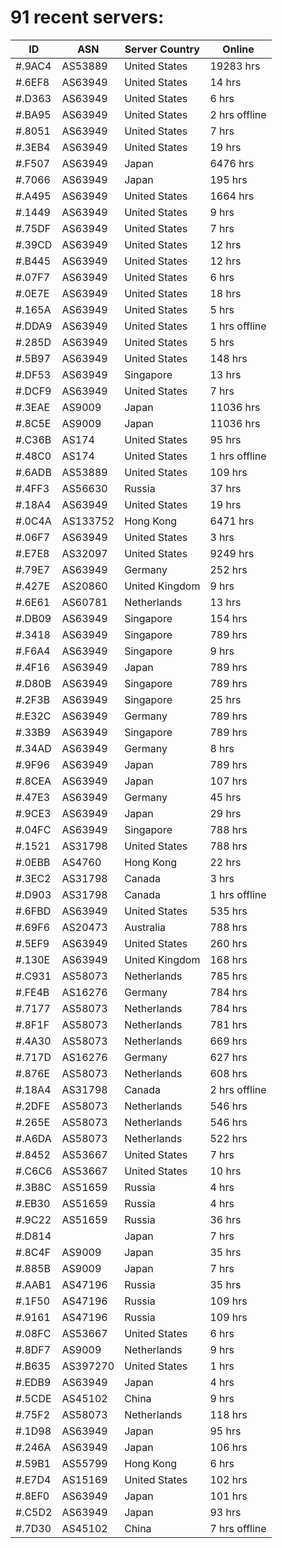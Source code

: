 # 91 recent servers:

| ID | ASN | Server Country | Online |
| ------ | ------ | ------ | ------ |
| #.9AC4 | AS53889 | United States | 19283 hrs |
| #.6EF8 | AS63949 | United States | 14 hrs |
| #.D363 | AS63949 | United States | 6 hrs |
| #.BA95 | AS63949 | United States | 2 hrs offline |
| #.8051 | AS63949 | United States | 7 hrs |
| #.3EB4 | AS63949 | United States | 19 hrs |
| #.F507 | AS63949 | Japan | 6476 hrs |
| #.7066 | AS63949 | Japan | 195 hrs |
| #.A495 | AS63949 | United States | 1664 hrs |
| #.1449 | AS63949 | United States | 9 hrs |
| #.75DF | AS63949 | United States | 7 hrs |
| #.39CD | AS63949 | United States | 12 hrs |
| #.B445 | AS63949 | United States | 12 hrs |
| #.07F7 | AS63949 | United States | 6 hrs |
| #.0E7E | AS63949 | United States | 18 hrs |
| #.165A | AS63949 | United States | 5 hrs |
| #.DDA9 | AS63949 | United States | 1 hrs offline |
| #.285D | AS63949 | United States | 5 hrs |
| #.5B97 | AS63949 | United States | 148 hrs |
| #.DF53 | AS63949 | Singapore | 13 hrs |
| #.DCF9 | AS63949 | United States | 7 hrs |
| #.3EAE | AS9009 | Japan | 11036 hrs |
| #.8C5E | AS9009 | Japan | 11036 hrs |
| #.C36B | AS174 | United States | 95 hrs |
| #.48C0 | AS174 | United States | 1 hrs offline |
| #.6ADB | AS53889 | United States | 109 hrs |
| #.4FF3 | AS56630 | Russia | 37 hrs |
| #.18A4 | AS63949 | United States | 19 hrs |
| #.0C4A | AS133752 | Hong Kong | 6471 hrs |
| #.06F7 | AS63949 | United States | 3 hrs |
| #.E7E8 | AS32097 | United States | 9249 hrs |
| #.79E7 | AS63949 | Germany | 252 hrs |
| #.427E | AS20860 | United Kingdom | 9 hrs |
| #.6E61 | AS60781 | Netherlands | 13 hrs |
| #.DB09 | AS63949 | Singapore | 154 hrs |
| #.3418 | AS63949 | Singapore | 789 hrs |
| #.F6A4 | AS63949 | Singapore | 9 hrs |
| #.4F16 | AS63949 | Japan | 789 hrs |
| #.D80B | AS63949 | Singapore | 789 hrs |
| #.2F3B | AS63949 | Singapore | 25 hrs |
| #.E32C | AS63949 | Germany | 789 hrs |
| #.33B9 | AS63949 | Singapore | 789 hrs |
| #.34AD | AS63949 | Germany | 8 hrs |
| #.9F96 | AS63949 | Japan | 789 hrs |
| #.8CEA | AS63949 | Japan | 107 hrs |
| #.47E3 | AS63949 | Germany | 45 hrs |
| #.9CE3 | AS63949 | Japan | 29 hrs |
| #.04FC | AS63949 | Singapore | 788 hrs |
| #.1521 | AS31798 | United States | 788 hrs |
| #.0EBB | AS4760 | Hong Kong | 22 hrs |
| #.3EC2 | AS31798 | Canada | 3 hrs |
| #.D903 | AS31798 | Canada | 1 hrs offline |
| #.6FBD | AS63949 | United States | 535 hrs |
| #.69F6 | AS20473 | Australia | 788 hrs |
| #.5EF9 | AS63949 | United States | 260 hrs |
| #.130E | AS63949 | United Kingdom | 168 hrs |
| #.C931 | AS58073 | Netherlands | 785 hrs |
| #.FE4B | AS16276 | Germany | 784 hrs |
| #.7177 | AS58073 | Netherlands | 784 hrs |
| #.8F1F | AS58073 | Netherlands | 781 hrs |
| #.4A30 | AS58073 | Netherlands | 669 hrs |
| #.717D | AS16276 | Germany | 627 hrs |
| #.876E | AS58073 | Netherlands | 608 hrs |
| #.18A4 | AS31798 | Canada | 2 hrs offline |
| #.2DFE | AS58073 | Netherlands | 546 hrs |
| #.265E | AS58073 | Netherlands | 546 hrs |
| #.A6DA | AS58073 | Netherlands | 522 hrs |
| #.8452 | AS53667 | United States | 7 hrs |
| #.C6C6 | AS53667 | United States | 10 hrs |
| #.3B8C | AS51659 | Russia | 4 hrs |
| #.EB30 | AS51659 | Russia | 4 hrs |
| #.9C22 | AS51659 | Russia | 36 hrs |
| #.D814 |  | Japan | 7 hrs |
| #.8C4F | AS9009 | Japan | 35 hrs |
| #.885B | AS9009 | Japan | 7 hrs |
| #.AAB1 | AS47196 | Russia | 35 hrs |
| #.1F50 | AS47196 | Russia | 109 hrs |
| #.9161 | AS47196 | Russia | 109 hrs |
| #.08FC | AS53667 | United States | 6 hrs |
| #.8DF7 | AS9009 | Netherlands | 9 hrs |
| #.B635 | AS397270 | United States | 1 hrs |
| #.EDB9 | AS63949 | Japan | 4 hrs |
| #.5CDE | AS45102 | China | 9 hrs |
| #.75F2 | AS58073 | Netherlands | 118 hrs |
| #.1D98 | AS63949 | Japan | 95 hrs |
| #.246A | AS63949 | Japan | 106 hrs |
| #.59B1 | AS55799 | Hong Kong | 6 hrs |
| #.E7D4 | AS15169 | United States | 102 hrs |
| #.8EF0 | AS63949 | Japan | 101 hrs |
| #.C5D2 | AS63949 | Japan | 93 hrs |
| #.7D30 | AS45102 | China | 7 hrs offline |

